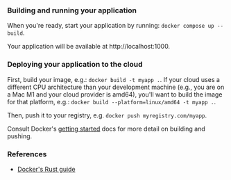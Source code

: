 ### Building and running your application

When you're ready, start your application by running:
`docker compose up --build`.

Your application will be available at http://localhost:1000.

### Deploying your application to the cloud

First, build your image, e.g.: `docker build -t myapp .`.
If your cloud uses a different CPU architecture than your development
machine (e.g., you are on a Mac M1 and your cloud provider is amd64),
you'll want to build the image for that platform, e.g.:
`docker build --platform=linux/amd64 -t myapp .`.

Then, push it to your registry, e.g. `docker push myregistry.com/myapp`.

Consult Docker's [getting started](https://docs.docker.com/go/get-started-sharing/)
docs for more detail on building and pushing.

### References
* [Docker's Rust guide](https://docs.docker.com/language/rust/)